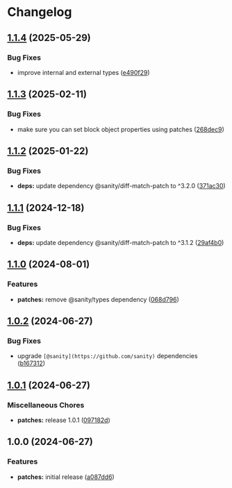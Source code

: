 # Changelog

## [1.1.4](https://github.com/portabletext/editor/compare/patches-v1.1.3...patches-v1.1.4) (2025-05-29)


### Bug Fixes

* improve internal and external types ([e490f29](https://github.com/portabletext/editor/commit/e490f295df95f4f90456dd59f4908e7c8daac598))

## [1.1.3](https://github.com/portabletext/editor/compare/patches-v1.1.2...patches-v1.1.3) (2025-02-11)


### Bug Fixes

* make sure you can set block object properties using patches ([268dec9](https://github.com/portabletext/editor/commit/268dec92e30a0e5c6ba7a49acac627b92db08d0e))

## [1.1.2](https://github.com/portabletext/editor/compare/patches-v1.1.1...patches-v1.1.2) (2025-01-22)


### Bug Fixes

* **deps:** update dependency @sanity/diff-match-patch to ^3.2.0 ([371ac30](https://github.com/portabletext/editor/commit/371ac30d5ae8d3eece2fa9789a227a34ae35afc6))

## [1.1.1](https://github.com/portabletext/editor/compare/patches-v1.1.0...patches-v1.1.1) (2024-12-18)


### Bug Fixes

* **deps:** update dependency @sanity/diff-match-patch to ^3.1.2 ([29af4b0](https://github.com/portabletext/editor/commit/29af4b00c2d2631d38252125a2312e8c5e4c83d1))

## [1.1.0](https://github.com/portabletext/editor/compare/patches-v1.0.2...patches-v1.1.0) (2024-08-01)


### Features

* **patches:** remove @sanity/types dependency ([068d796](https://github.com/portabletext/editor/commit/068d79658150def5aa3d76335a967d3a0ac301ec))

## [1.0.2](https://github.com/portabletext/editor/compare/patches-v1.0.1...patches-v1.0.2) (2024-06-27)


### Bug Fixes

* upgrade `[@sanity](https://github.com/sanity)` dependencies ([b167312](https://github.com/portabletext/editor/commit/b1673125c3539f0e93ff40bc8c8ac5e4908ef1f1))

## [1.0.1](https://github.com/portabletext/editor/compare/patches-v1.0.0...patches-v1.0.1) (2024-06-27)


### Miscellaneous Chores

* **patches:** release 1.0.1 ([097182d](https://github.com/portabletext/editor/commit/097182dbb5be4723d5004ff92e2318b27d07ac3b))

## 1.0.0 (2024-06-27)


### Features

* **patches:** initial release ([a087dd6](https://github.com/portabletext/editor/commit/a087dd6368f3c7f3f01ec5c9f66f6a419faf6311))
